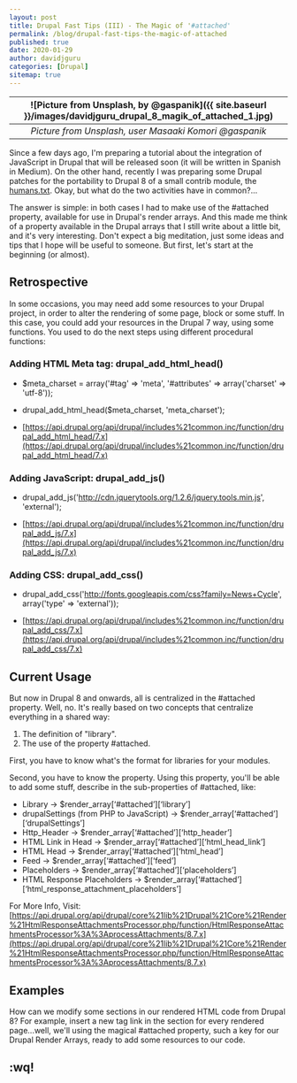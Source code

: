 ```yaml
---
layout: post
title: Drupal Fast Tips (III) - The Magic of '#attached'
permalink: /blog/drupal-fast-tips-the-magic-of-attached
published: true
date: 2020-01-29
author: davidjguru
categories: [Drupal]
sitemap: true
---
```

| ![Picture from Unsplash, by @gaspanik]({{ site.baseurl }}/images/davidjguru_drupal_8_magik_of_attached_1.jpg) |
|:--:|
| *Picture from Unsplash, user Masaaki Komori @gaspanik* |

Since a few days ago, I'm preparing a tutorial about the integration of JavaScript in Drupal that will be released soon 
(it will be written in Spanish in Medium). On the other hand, recently I was preparing some Drupal patches for the 
portability to Drupal 8 of a small contrib module, the [humans.txt](https://www.drupal.org/project/humanstxt). 
Okay, but what do the two activities have in common?...
<!--more-->


The answer is simple: in both cases I had to make use of the #attached property, available for use in Drupal's 
render arrays. And this made me think of a property available in the Drupal arrays that I still write about a little 
bit, and it's very interesting. 
Don't expect a big meditation, just some ideas and tips that I hope will be useful to someone. 
But first, let's start at the beginning (or almost). 


## Retrospective
In some occasions, you may need add some resources to your Drupal project, in order to alter the rendering of some 
 page, block or some stuff. In this case, you could add your resources in the Drupal 7 way, using some functions.
 You used to do the next steps using different procedural functions:


### Adding HTML Meta tag: drupal_add_html_head()


* $meta_charset = array('#tag' => 'meta', '#attributes' => array('charset' => 'utf-8'));


* drupal_add_html_head($meta_charset, 'meta_charset');


* [https://api.drupal.org/api/drupal/includes%21common.inc/function/drupal_add_html_head/7.x](https://api.drupal.org/api/drupal/includes%21common.inc/function/drupal_add_html_head/7.x)


### Adding JavaScript: drupal_add_js()


* drupal_add_js('http://cdn.jquerytools.org/1.2.6/jquery.tools.min.js', 'external');


* [https://api.drupal.org/api/drupal/includes%21common.inc/function/drupal_add_js/7.x](https://api.drupal.org/api/drupal/includes%21common.inc/function/drupal_add_js/7.x)


### Adding CSS: drupal_add_css()


* drupal_add_css('http://fonts.googleapis.com/css?family=News+Cycle', array('type' => 'external'));


* [https://api.drupal.org/api/drupal/includes%21common.inc/function/drupal_add_css/7.x](https://api.drupal.org/api/drupal/includes%21common.inc/function/drupal_add_css/7.x)

## Current Usage
But now in Drupal 8 and onwards, all is centralized in the #attached property. Well, no. It's really based on two 
concepts that centralize everything in a shared way:  

1.  The definition of "library". 
2. The use of the property \#attached.

First, you have to know what's the format for libraries for your modules. 

Second, you have to know the property. Using this property, you'll be able to add some stuff, describe in the 
sub-properties of #attached, like:

* Library -> $render_array[‘#attached’][‘library’]
* drupalSettings (from PHP to JavaScript) -> $render_array[‘#attached’][‘drupalSettings’]
* Http_Header -> $render_array[‘#attached’][‘http_header’]
* HTML Link in Head -> $render_array[‘#attached’][‘html_head_link’]
* HTML Head -> $render_array[‘#attached’][‘html_head’]
* Feed -> $render_array[‘#attached’][‘feed’]
* Placeholders -> $render_array[‘#attached’][‘placeholders’]
* HTML Response Placeholders -> $render_array[‘#attached’][‘html_response_attachment_placeholders’]

For More Info, Visit: [https://api.drupal.org/api/drupal/core%21lib%21Drupal%21Core%21Render%21HtmlResponseAttachmentsProcessor.php/function/HtmlResponseAttachmentsProcessor%3A%3AprocessAttachments/8.7.x](https://api.drupal.org/api/drupal/core%21lib%21Drupal%21Core%21Render%21HtmlResponseAttachmentsProcessor.php/function/HtmlResponseAttachmentsProcessor%3A%3AprocessAttachments/8.7.x)

## Examples
How can we modify some sections in our rendered HTML code from Drupal 8?
For example, insert a new tag link in the <head> section for every rendered page...well, we'll using the magical 
\#attached property, such a key for our Drupal Render Arrays, ready to add some resources to our code.


## :wq!

